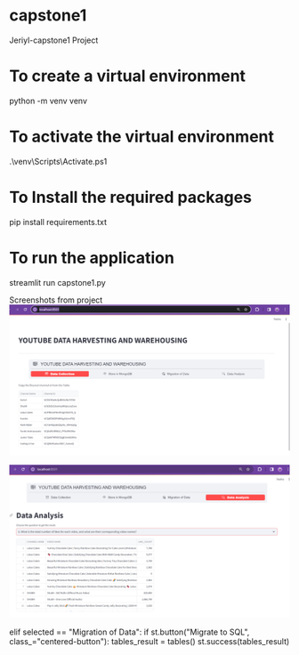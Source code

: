# capstone1
Jeriyl-capstone1 Project

# To create a virtual environment
python -m venv venv

# To activate the virtual environment
.\venv\Scripts\Activate.ps1

# To Install the required packages
pip install requirements.txt

# To run the application
streamlit run capstone1.py

Screenshots from project
![alt text](image.png)

![alt text](image-1.png)

elif selected == "Migration of Data":
    if st.button("Migrate to SQL", class_="centered-button"):
        tables_result = tables()
        st.success(tables_result)
